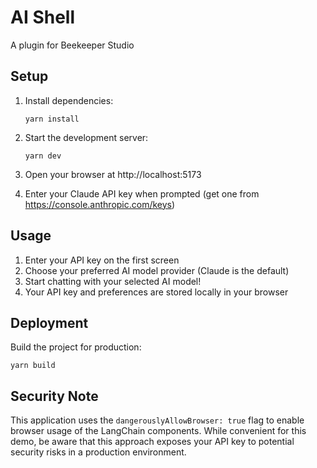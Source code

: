 # AI Shell

A plugin for Beekeeper Studio

## Setup

1. Install dependencies:
   ```
   yarn install
   ```

2. Start the development server:
   ```
   yarn dev
   ```

3. Open your browser at http://localhost:5173

4. Enter your Claude API key when prompted (get one from https://console.anthropic.com/keys)

## Usage

1. Enter your API key on the first screen
2. Choose your preferred AI model provider (Claude is the default)
3. Start chatting with your selected AI model!
4. Your API key and preferences are stored locally in your browser

## Deployment

Build the project for production:

```
yarn build
```

## Security Note

This application uses the `dangerouslyAllowBrowser: true` flag to enable browser usage of the LangChain components. While convenient for this demo, be aware that this approach exposes your API key to potential security risks in a production environment.

